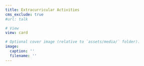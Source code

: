 ```yaml
---
title: Extracurricular Activities
cms_exclude: true
#url: talk

# View
view: card

# Optional cover image (relative to `assets/media/` folder).
image:
  caption: ''
  filename: ''
--- 
```

